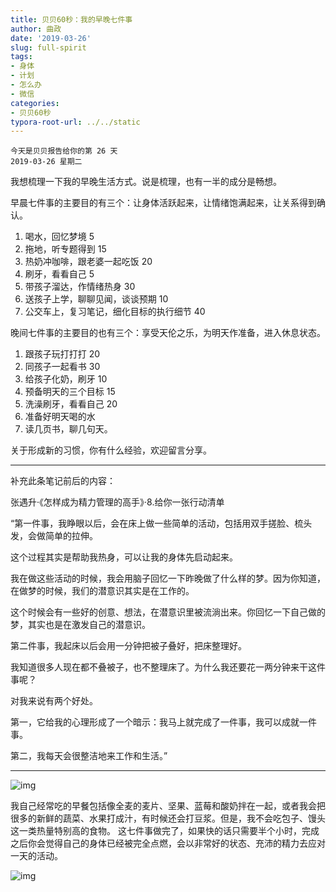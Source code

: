 ```yaml
---
title: 贝贝60秒：我的早晚七件事
author: 曲政
date: '2019-03-26'
slug: full-spirit
tags:
- 身体
- 计划
- 怎么办
- 微信
categories:
- 贝贝60秒
typora-root-url: ../../static
---
```


```
今天是贝贝报告给你的第 26 天
2019-03-26 星期二
```

我想梳理一下我的早晚生活方式。说是梳理，也有一半的成分是畅想。

早晨七件事的主要目的有三个：让身体活跃起来，让情绪饱满起来，让关系得到确认。

1.  喝水，回忆梦境 5
2.  拖地，听专题得到 15
3.  热奶冲咖啡，跟老婆一起吃饭 20
4.  刷牙，看看自己 5
5.  带孩子溜达，作情绪热身 30
6.  送孩子上学，聊聊见闻，谈谈预期 10
7.  公交车上，复习笔记，细化目标的执行细节 40

晚间七件事的主要目的也有三个：享受天伦之乐，为明天作准备，进入休息状态。

1.  跟孩子玩打打打 20
2.  同孩子一起看书 30
3.  给孩子化奶，刷牙 10
4.  预备明天的三个目标 15
5.  洗澡刷牙，看看自己 20
6.  准备好明天喝的水
7.  读几页书，聊几句天。

关于形成新的习惯，你有什么经验，欢迎留言分享。

------

补充此条笔记前后的内容：

张遇升·《怎样成为精力管理的高手》·8.给你一张行动清单

“第一件事，我睁眼以后，会在床上做一些简单的活动，包括用双手搓脸、梳头发，会做简单的拉伸。

这个过程其实是帮助我热身，可以让我的身体先启动起来。

我在做这些活动的时候，我会用脑子回忆一下昨晚做了什么样的梦。因为你知道，在做梦的时候，我们的潜意识其实是在工作的。

这个时候会有一些好的创意、想法，在潜意识里被流淌出来。你回忆一下自己做的梦，其实也是在激发自己的潜意识。

第二件事，我起床以后会用一分钟把被子叠好，把床整理好。

我知道很多人现在都不叠被子，也不整理床了。为什么我还要花一两分钟来干这件事呢？

对我来说有两个好处。

第一，它给我的心理形成了一个暗示：我马上就完成了一件事，我可以成就一件事。

第二，我每天会很整洁地来工作和生活。”

------

![img](/images/2019-03-26-%E8%B4%9D%E8%B4%9D60%E7%A7%92%EF%BC%9A%E6%88%91%E7%9A%84%E6%97%A9%E6%99%9A%E4%B8%83%E4%BB%B6%E4%BA%8B/640-20200416161021097.jpeg)

我自己经常吃的早餐包括像全麦的麦片、坚果、蓝莓和酸奶拌在一起，或者我会把很多的新鲜的蔬菜、水果打成汁，有时候还会打豆浆。但是，我不会吃包子、馒头这一类热量特别高的食物。
这七件事做完了，如果快的话只需要半个小时，完成之后你会觉得自己的身体已经被完全点燃，会以非常好的状态、充沛的精力去应对一天的活动。

![img](/images/2019-03-26-%E8%B4%9D%E8%B4%9D60%E7%A7%92%EF%BC%9A%E6%88%91%E7%9A%84%E6%97%A9%E6%99%9A%E4%B8%83%E4%BB%B6%E4%BA%8B/640-20200416161021067.jpeg)


